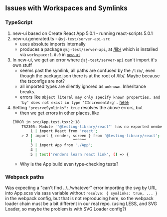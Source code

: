 ## Issues with Workspaces and Symlinks

### TypeScript

1. new-ui based on Create React App 5.0.1 - running react-scripts 5.0.1
1. new-ui.generated.ts - `@sj-test/server-api-src`
    - uses absolute imports internally
    - produces a package `@sj-test/server-api`, at [/lib/](./ui/new-ui.generated-ts/lib/) which is installed via `workspace:1.0.0` in [`new-ui`](./ui/new-ui/package.json)
1. In new-ui, we get an error where `@sj-test/server-api` can't import it's own stuff
    - seems past the symlink, all paths are confused by the `/lib/`, even though the package.json there is at the root of /lib/. Maybe because the tsconfigs are not?
    - all imported types are silently ignored as `unknown`. Inheritance breaks.
    - errors like `Object literal may only specify known properties, and 'by' does not exist in type 'IIncrementArg'.` [here](./ui/new-ui/src/App.tsx)
1. Setting `"presrveSymlinks": true` resolves the above errors, but
    - then we get errors in other places, like
    ```bash
    ERROR in src/App.test.tsx:2:18
        TS2305: Module '"@testing-library/react"' has no exported member 'screen'.
            1 | import React from 'react';
        > 2 | import { render, screen } from '@testing-library/react';
            |                  ^^^^^^
            3 | import App from './App';
            4 |
            5 | test('renders learn react link', () => {
    ```
    - Why is the App build even type-checking tests?


### Webpack paths

Was expecting a "can't find ../../whatever" error importing the svg by URL into App.scss via sass variable without 
`resolve: { symlinks: true, ... }` in the webpack config,
but that is not reproducing here, so the webpack loader chain must be a bit different in our real repo.
(using LESS, and SVG Loader, so maybe the problem is with SVG Loader config?)

